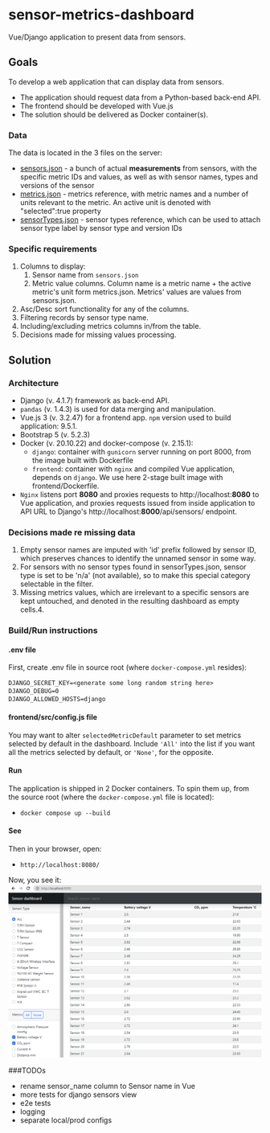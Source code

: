 # sensor-metrics-dashboard
Vue/Django application to present data from sensors.

## Goals
To develop a web application that can display data from sensors. 
* The application should request data from a Python-based back-end API.
* The frontend should be developed with Vue.js
* The solution should be delivered as Docker container(s).

### Data
The data is located in the 3 files on the server:
* [sensors.json](docs/sensors.md) - a bunch of actual **measurements** from sensors, with the specific metric IDs and values, as well as with sensor names, types and versions of the sensor
* [metrics.json](docs/metrics.md) - metrics reference, with metric names and a number of units relevant to the metric. An active unit is denoted with "selected":true property
* [sensorTypes.json](docs/sensor_types.md) - sensor types reference, which can be used to attach sensor type label by sensor type and version IDs

### Specific requirements
1. Columns to display:
   1. Sensor name from `sensors.json`
   2. Metric value columns. Column name is a metric name + the active metric's  unit form metrics.json. Metrics' values are values from sensors.json.
2. Asc/Desc sort functionality for any of the columns.
3. Filtering records by sensor type name.
4. Including/excluding metrics columns in/from the table.
5. Decisions made for missing values processing.


## Solution
### Architecture
* Django (v. 4.1.7) framework as back-end API.
* `pandas` (v. 1.4.3) is used for data merging and manipulation.
* Vue.js 3 (v. 3.2.47) for a frontend app. `npm` version used to build application: 9.5.1.
* Bootstrap 5 (v. 5.2.3)
* Docker (v. 20.10.22) and docker-compose (v. 2.15.1):
  * `django`: container with `gunicorn` server running on port 8000, from the image built with Dockerfile
  * `frontend`: container with `nginx` and compiled Vue application, depends on `django`. We use here 2-stage built image with frontend/Dockerfile. 
* `Nginx` listens port **8080** and proxies requests to http://localhost:**8080** to Vue application, and proxies requests issued from inside application to API URL to Django's http://localhost:**8000**/api/sensors/ endpoint.

### Decisions made re missing data
1. Empty sensor names are imputed with 'id' prefix followed by sensor ID, which preserves chances to identify the unnamed sensor in some way.
2. For sensors with no sensor types found in sensorTypes.json, sensor type is set to be 'n/a' (not available), so to make this special category selectable in the filter.
3. Missing metrics values, which are irrelevant to a specific sensors are kept untouched, and denoted in the resulting dashboard as empty cells.4. 

### Build/Run instructions
#### .env file
First, create .env file in source root (where `docker-compose.yml` resides):
```
DJANGO_SECRET_KEY=<generate some long random string here>
DJANGO_DEBUG=0
DJANGO_ALLOWED_HOSTS=django

```

#### frontend/src/config.js file
You may want to alter `selectedMetricDefault` parameter to set metrics selected by default in the dashboard. Include `'All'` into the list if you want all the metrics selected by default, or `'None'`, for the opposite.

#### Run
The application is shipped in 2 Docker containers. To spin them up, from the source root (where the `docker-compose.yml` file is located):
* `docker compose up --build`

#### See
Then in your browser, open:
* `http://localhost:8080/`
 
Now, you see it:
![img.png](docs/img/img.png)

###TODOs
* rename sensor_name column to Sensor name in Vue
* more tests for django sensors view
* e2e tests
* logging
* separate local/prod configs
